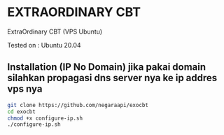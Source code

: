 # EXTRAORDINARY CBT
ExtraOrdinary CBT (VPS Ubuntu)

Tested on : Ubuntu 20.04

## Installation (IP No Domain) jika pakai domain silahkan propagasi dns server nya ke ip addres vps nya 

```bash
git clone https://github.com/negaraapi/exocbt
cd exocbt
chmod +x configure-ip.sh
./configure-ip.sh
```



